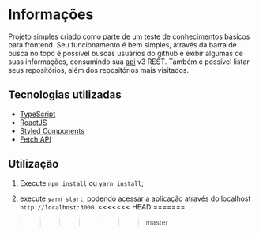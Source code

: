 # Informações

Projeto simples criado como parte de um teste de conhecimentos básicos para frontend.
Seu funcionamento é bem simples, através da barra de busca no topo é possível buscas usuários do github e exibir algumas de suas informações, consumindo sua [api](https://api.github.com/) v3 REST.
Também é possível listar seus repositórios, além dos repositórios mais visitados.

## Tecnologias utilizadas

- [TypeScript](https://www.typescriptlang.org/)
- [ReactJS](https://reactjs.org/)
- [Styled Components](https://styled-components.com/)
- [Fetch API](https://developers.google.com/web/updates/2015/03/introduction-to-fetch)

## Utilização

1. Execute `npm install` ou `yarn install`;

2. execute `yarn start`, podendo acessar a aplicação através do localhost `http://localhost:3000`.
<<<<<<< HEAD
=======

>>>>>>> master
